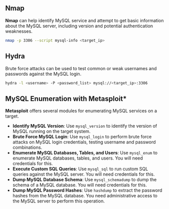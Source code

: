 ## Nmap
**Nmap** can help identify MySQL service and attempt to get basic information about the MySQL server, including version and potential authentication weaknesses.

```bash
nmap -p 3306 --script mysql-info <target_ip>
```

## Hydra
Brute force attacks can be used to test common or weak usernames and passwords against the MySQL login. 

```bash
hydra -l <username> -P <password_list> mysql://<target_ip>:3306
```

## MySQL Enumeration with Metasploit*
**Metasploit** offers several modules for enumerating MySQL services on a target.

- **Identify MySQL Version**: Use `mysql_version` to identify the version of MySQL running on the target system. 
- **Brute Force MySQL Login**: Use `mysql_login` to perform brute force attacks on MySQL login credentials, testing username and password combinations.
- **Enumerate MySQL Databases, Tables, and Users**: Use `mysql_enum` to enumerate MySQL databases, tables, and users. You will need credentials for this.
- **Execute Custom SQL Queries**: Use `mysql_sql` to run custom SQL queries against the MySQL server. You will need credentials for this.
- **Dump MySQL Database Schema**: Use `mysql_schemadump` to dump the schema of a MySQL database. You will need credentials for this.
- **Dump MySQL Password Hashes**: Use `hashdump` to extract the password hashes from the MySQL database. You need administrative access to the MySQL server to perform this operation.